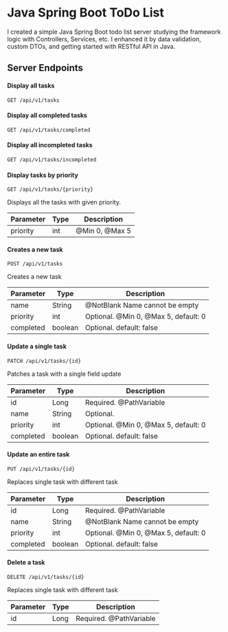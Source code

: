 # Java Spring Boot ToDo List
I created a simple Java Spring Boot todo list server studying the framework logic with Controllers, Services, etc. I enhanced it by data validation, custom DTOs, and getting started with RESTful API in Java. 

## Server Endpoints

#### Display all tasks
```http
GET /api/v1/tasks
```

#### Display all completed tasks
```http
GET /api/v1/tasks/completed
```

#### Display all incompleted tasks
```http
GET /api/v1/tasks/incompleted
```

#### Display tasks by priority
```http
GET /api/v1/tasks/{priority}
```
Displays all the tasks with given priority.

| Parameter	 | Type | Description |
| -----------| ----| -------- |
| priority |	int |	@Min 0, @Max 5 |


#### Creates a new task
```http
POST /api/v1/tasks
```
Creates a new task

| Parameter	 | Type | Description |
| -----------| ----| -------- |
| name |	String	| @NotBlank Name cannot be empty |
| priority |	int |	Optional. @Min 0, @Max 5, default: 0 |
| completed	|boolean	| Optional. default: false |

#### Update a single task
```http
PATCH /api/v1/tasks/{id}
```
Patches a task with a single field update

| Parameter	 | Type | Description |
| -----------| ----| -------- |
| id |	Long	| Required. @PathVariable |
| name |	String	| Optional. |
| priority |	int |	Optional. @Min 0, @Max 5, default: 0 |
| completed	|boolean	| Optional. default: false |

#### Update an entire task
```http
PUT /api/v1/tasks/{id}
```
Replaces single task with different task

| Parameter	 | Type | Description |
| -----------| ----| -------- |
| id |	Long	| Required. @PathVariable |
| name |	String	| @NotBlank Name cannot be empty |
| priority |	int |	Optional. @Min 0, @Max 5, default: 0 |
| completed	|boolean	| Optional. default: false |

#### Delete a task
```http
DELETE /api/v1/tasks/{id}
```
Replaces single task with different task

| Parameter	 | Type | Description |
| -----------| ----| -------- |
| id |	Long	| Required. @PathVariable |
